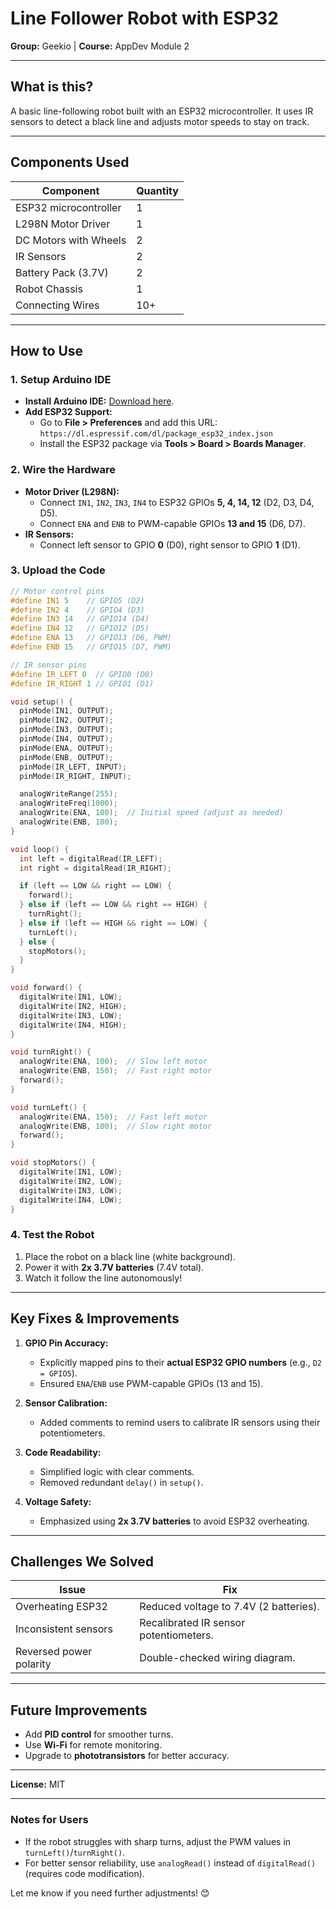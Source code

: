 # Line Follower Robot with ESP32  
**Group:** Geekio | **Course:** AppDev Module 2  

---

## What is this?  
A basic line-following robot built with an ESP32 microcontroller. It uses IR sensors to detect a black line and adjusts motor speeds to stay on track.  

---

## Components Used  
| Component              | Quantity |  
|-------------------------|----------|  
| ESP32 microcontroller   | 1        |  
| L298N Motor Driver      | 1        |  
| DC Motors with Wheels   | 2        |  
| IR Sensors              | 2        |  
| Battery Pack (3.7V)     | 2        |  
| Robot Chassis           | 1        |  
| Connecting Wires        | 10+      |  

---

## How to Use  

### **1. Setup Arduino IDE**  
- **Install Arduino IDE:** [Download here](https://www.arduino.cc/en/software).  
- **Add ESP32 Support:**  
  - Go to **File > Preferences** and add this URL:  
    `https://dl.espressif.com/dl/package_esp32_index.json`  
  - Install the ESP32 package via **Tools > Board > Boards Manager**.  

### **2. Wire the Hardware**  
- **Motor Driver (L298N):**  
  - Connect `IN1`, `IN2`, `IN3`, `IN4` to ESP32 GPIOs **5, 4, 14, 12** (D2, D3, D4, D5).  
  - Connect `ENA` and `ENB` to PWM-capable GPIOs **13 and 15** (D6, D7).  
- **IR Sensors:**  
  - Connect left sensor to GPIO **0** (D0), right sensor to GPIO **1** (D1).  

### **3. Upload the Code**  
```cpp  
// Motor control pins  
#define IN1 5    // GPIO5 (D2)  
#define IN2 4    // GPIO4 (D3)  
#define IN3 14   // GPIO14 (D4)  
#define IN4 12   // GPIO12 (D5)  
#define ENA 13   // GPIO13 (D6, PWM)  
#define ENB 15   // GPIO15 (D7, PWM)  

// IR sensor pins  
#define IR_LEFT 0  // GPIO0 (D0)  
#define IR_RIGHT 1 // GPIO1 (D1)  

void setup() {  
  pinMode(IN1, OUTPUT);  
  pinMode(IN2, OUTPUT);  
  pinMode(IN3, OUTPUT);  
  pinMode(IN4, OUTPUT);  
  pinMode(ENA, OUTPUT);  
  pinMode(ENB, OUTPUT);  
  pinMode(IR_LEFT, INPUT);  
  pinMode(IR_RIGHT, INPUT);  

  analogWriteRange(255);  
  analogWriteFreq(1000);  
  analogWrite(ENA, 100);  // Initial speed (adjust as needed)  
  analogWrite(ENB, 100);  
}  

void loop() {  
  int left = digitalRead(IR_LEFT);  
  int right = digitalRead(IR_RIGHT);  

  if (left == LOW && right == LOW) {  
    forward();  
  } else if (left == LOW && right == HIGH) {  
    turnRight();  
  } else if (left == HIGH && right == LOW) {  
    turnLeft();  
  } else {  
    stopMotors();  
  }  
}  

void forward() {  
  digitalWrite(IN1, LOW);  
  digitalWrite(IN2, HIGH);  
  digitalWrite(IN3, LOW);  
  digitalWrite(IN4, HIGH);  
}  

void turnRight() {  
  analogWrite(ENA, 100);  // Slow left motor  
  analogWrite(ENB, 150);  // Fast right motor  
  forward();  
}  

void turnLeft() {  
  analogWrite(ENA, 150);  // Fast left motor  
  analogWrite(ENB, 100);  // Slow right motor  
  forward();  
}  

void stopMotors() {  
  digitalWrite(IN1, LOW);  
  digitalWrite(IN2, LOW);  
  digitalWrite(IN3, LOW);  
  digitalWrite(IN4, LOW);  
}  
```

### **4. Test the Robot**  
1. Place the robot on a black line (white background).  
2. Power it with **2x 3.7V batteries** (7.4V total).  
3. Watch it follow the line autonomously!  

---

## Key Fixes & Improvements  
1. **GPIO Pin Accuracy:**  
   - Explicitly mapped pins to their **actual ESP32 GPIO numbers** (e.g., `D2 = GPIO5`).  
   - Ensured `ENA`/`ENB` use PWM-capable GPIOs (13 and 15).  

2. **Sensor Calibration:**  
   - Added comments to remind users to calibrate IR sensors using their potentiometers.  

3. **Code Readability:**  
   - Simplified logic with clear comments.  
   - Removed redundant `delay()` in `setup()`.  

4. **Voltage Safety:**  
   - Emphasized using **2x 3.7V batteries** to avoid ESP32 overheating.  

---

## Challenges We Solved  
| Issue                  | Fix                                  |  
|------------------------|--------------------------------------|  
| Overheating ESP32      | Reduced voltage to 7.4V (2 batteries). |  
| Inconsistent sensors   | Recalibrated IR sensor potentiometers. |  
| Reversed power polarity| Double-checked wiring diagram.       |  

---

## Future Improvements  
- Add **PID control** for smoother turns.  
- Use **Wi-Fi** for remote monitoring.  
- Upgrade to **phototransistors** for better accuracy.  

---

**License:** MIT

---

### Notes for Users  
- If the robot struggles with sharp turns, adjust the PWM values in `turnLeft()`/`turnRight()`.  
- For better sensor reliability, use `analogRead()` instead of `digitalRead()` (requires code modification).  

Let me know if you need further adjustments! 😊
